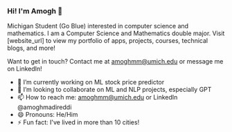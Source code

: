 ### Hi! I'm Amogh 👋

Michigan Student (Go Blue) interested in computer science and mathematics.  I am a Computer Science and Mathematics double major. Visit [website_url] to view my portfolio of apps, projects, courses, technical blogs, and more!

Want to get in touch? Contact me at amoghmm@umich.edu or message me on LinkedIn!

- 🔭 I’m currently working on ML stock price predictor
- 👯 I’m looking to collaborate on ML and NLP projects, especially GPT
- 📫 How to reach me: amoghmm@umich.edu or LinkedIn @amoghmadireddi
- 😄 Pronouns: He/Him
- ⚡ Fun fact: I've lived in more than 10 cities!
<!--
**amoghmadireddi/amoghmadireddi** is a ✨ _special_ ✨ repository because its `README.md` (this file) appears on your GitHub profile.

Here are some ideas to get you started:

- 🔭 I’m currently working on ...
- 🌱 I’m currently learning ...
- 👯 I’m looking to collaborate on ...
- 🤔 I’m looking for help with ...
- 💬 Ask me about ...
- 📫 How to reach me: ...
- 😄 Pronouns: ...
- ⚡ Fun fact: ...
-->
